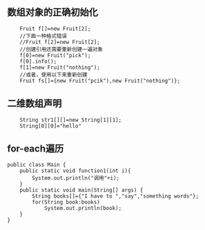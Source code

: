 ## 数组对象的正确初始化
        Fruit f[]=new Fruit[2];
        //下面一种格式错误
        //Fruit f[2]=new Fruit[2];
        //创建引用还需要重新创建一遍对象
        f[0]=new Fruit("pick");
        f[0].info();
        f[1]=new Fruit("nothing");
		//或者，使用以下来重新创建
		Fruit fs[]={new Fruit("pcik"),new Fruit("nothing")};
## 二维数组声明
        String str1[][]=new String[1][1];
        String[0][0]="hello"
## for-each遍历

    public class Main {
        public static void function1(int i){
            System.out.println("调用"+i);
        }
        public static void main(String[] args) {
            String books[]={"I have to ","say","something words"};
            for(String book:books)
                System.out.println(book);
        }
    }

